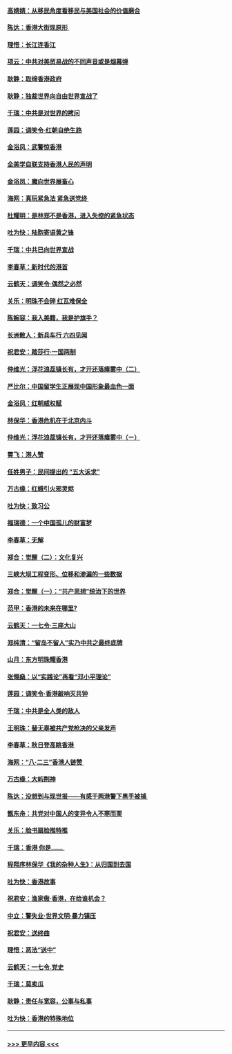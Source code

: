 #### [高婧婧：从移民角度看移民与美国社会的价值磨合](../pages/nsc993/n11495757.md?t=09031422) 
#### [陈达：香港大街现原形 ](../pages/nsc993/n11495441.md?t=09031422) 
#### [理悟：长江连香江](../pages/nsc993/n11495377.md?t=09031422) 
#### [项云：中共对美贸易战的不同声音或是烟幕弹](../pages/nsc993/n11494929.md?t=09031422) 
#### [耿静：取缔香港政府](../pages/nsc993/n11494218.md?t=09031422) 
#### [耿静：独裁世界向自由世界宣战了](../pages/nsc993/n11494190.md?t=09031422) 
#### [千瑞：中共是对世界的拷问](../pages/nsc993/n11493021.md?t=09031422) 
#### [莲园：调笑令‧红朝自绝生路](../pages/nsc993/n11493011.md?t=09031422) 
#### [金浴凤：武警惊香港](../pages/nsc993/n11492994.md?t=09031422) 
#### [全美学自联支持香港人民的声明](../pages/nsc993/n11492630.md?t=09031422) 
#### [金浴凤：魔向世界展畜心](../pages/nsc993/n11492599.md?t=09031422) 
#### [海网：真玩紧急法 紧急送党终 ](../pages/nsc993/n11492535.md?t=09031422) 
#### [杜耀明：是林郑不是香港，进入失控的紧急状态](../pages/nsc993/n11491420.md?t=09031422) 
#### [吐为快：陆胞寄语黄之锋](../pages/nsc993/n11491117.md?t=09031422) 
#### [千瑞：中共已向世界宣战](../pages/nsc993/n11490123.md?t=09031422) 
#### [李春草：新时代的港首](../pages/nsc993/n11489864.md?t=09031422) 
#### [云鹤天：调笑令·偶然之必然](../pages/nsc993/n11489701.md?t=09031422) 
#### [关乐：明珠不会碎 红瓦难保全](../pages/nsc993/n11489647.md?t=09031422) 
#### [陈婉容：我入美籍，我是护旗手？](../pages/nsc993/n11487908.md?t=09031422) 
#### [长洲散人：新兵车行 六四见闻](../pages/nsc993/n11487729.md?t=09031422) 
#### [祝君安：踏莎行‧一国两制](../pages/nsc993/n11487699.md?t=09031422) 
#### [仲维光：浮花浪蕊镇长有，才开还落瘴雾中（二）](../pages/nsc993/n11483286.md?t=09031422) 
#### [严比尔：中国留学生正展现中国形象最血色一面](../pages/nsc993/n11485145.md?t=09031422) 
#### [金浴凤：红朝威权赋](../pages/nsc993/n11485191.md?t=09031422) 
#### [林保华：香港危机在于北京内斗](../pages/nsc993/n11484593.md?t=09031422) 
#### [仲维光：浮花浪蕊镇长有，才开还落瘴雾中（ㄧ）](../pages/nsc993/n11483259.md?t=09031422) 
#### [霄飞：港人赞](../pages/nsc993/n11482957.md?t=09031422) 
#### [任姓男子：民间提出的 “五大诉求”](../pages/nsc993/n11482897.md?t=09031422) 
#### [万古缘：红蛾引火邪灵烬](../pages/nsc993/n11482886.md?t=09031422) 
#### [吐为快：致习公](../pages/nsc993/n11482867.md?t=09031422) 
#### [福瑞德：一个中国孤儿的财富梦](../pages/nsc993/n11482817.md?t=09031422) 
#### [李春草：无解](../pages/nsc993/n11482791.md?t=09031422) 
#### [郑合：觉醒（二）：文化复兴](../pages/nsc993/n11478025.md?t=09031422) 
#### [三峡大坝工程变形、位移和渗漏的一些数据](../pages/nsc993/n11478232.md?t=09031422) 
#### [郑合：觉醒（一）：“共产思想”统治下的世界](../pages/nsc993/n11477663.md?t=09031422) 
#### [范甲：香港的未来在哪里?](../pages/nsc993/n11477249.md?t=09031422) 
#### [云鹤天：一七令·三座大山](../pages/nsc993/n11477192.md?t=09031422) 
#### [郑纯清：“留岛不留人”实乃中共之最终底牌](../pages/nsc993/n11476160.md?t=09031422) 
#### [山月：东方明珠耀香港](../pages/nsc993/n11476077.md?t=09031422) 
#### [张翎燊：以“实践论”再看“邓小平理论”](../pages/nsc993/n11475733.md?t=09031422) 
#### [莲园：调笑令‧香港敲响灭共钟](../pages/nsc993/n11475723.md?t=09031422) 
#### [千瑞：中共是全人类的敌人](../pages/nsc993/n11475329.md?t=09031422) 
#### [王明珠：替无辜被共产党枪决的父亲发声](../pages/nsc993/n11474570.md?t=09031422) 
#### [李春草：秋日登高眺香港 ](../pages/nsc993/n11474491.md?t=09031422) 
#### [海网：“八·二三”香港人链赞 ](../pages/nsc993/n11474538.md?t=09031422) 
#### [万古缘：大屿荆神](../pages/nsc993/n11474401.md?t=09031422) 
#### [陈达：没想到与现世报——有感于两港警下黑手被捕 ](../pages/nsc993/n11472557.md?t=09031422) 
#### [甑东舟：共党对中国人的变异令人不寒而栗](../pages/nsc993/n11472496.md?t=09031422) 
#### [关乐：脸书扇脸推特推](../pages/nsc993/n11472488.md?t=09031422) 
#### [千瑞：香港  你是…… ](../pages/nsc993/n11472459.md?t=09031422) 
#### [程翔序林保华《我的杂种人生》：从归国到去国](../pages/nsc993/n11472369.md?t=09031422) 
#### [吐为快：香港故事](../pages/nsc993/n11471931.md?t=09031422) 
#### [祝君安：渔家傲‧香港，在给谁机会？](../pages/nsc993/n11469718.md?t=09031422) 
#### [中立：警失业‧世界文明‧暴力镇压](../pages/nsc993/n11467566.md?t=09031422) 
#### [祝君安：送终曲](../pages/nsc993/n11467546.md?t=09031422) 
#### [理悟：恶法“送中”](../pages/nsc993/n11467290.md?t=09031422) 
#### [云鹤天：一七令.党史](../pages/nsc993/n11464122.md?t=09031422) 
#### [千瑞：莫卖瓜](../pages/nsc993/n11463014.md?t=09031422) 
#### [耿静：责任与宽容，公事与私事](../pages/nsc993/n11462810.md?t=09031422) 
#### [吐为快：香港的特殊地位](../pages/nsc993/n11462562.md?t=09031422) 

----
#### [ >>> 更早内容 <<< ](../indexes/nsc993-earlier.md)

